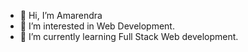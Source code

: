 - 👋 Hi, I’m Amarendra
- 👀 I’m interested in Web Development.
- 🌱 I’m currently learning Full Stack Web development.
